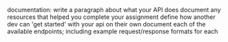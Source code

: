 documentation:
write a paragraph about what your API does
document any resources that helped you complete your assignment
define how another dev can 'get started' with your api on their own
document each of the available endpoints; including example request/response formats for each

